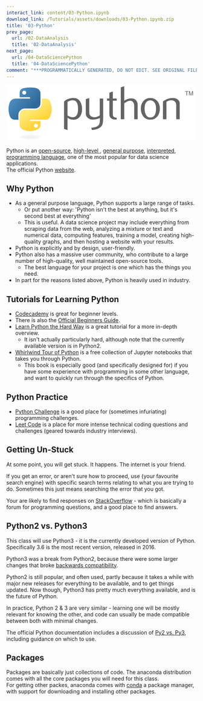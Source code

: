 ```yaml
---
interact_link: content/03-Python.ipynb
download_link: /Tutorials/assets/downloads/03-Python.ipynb.zip
title: '03-Python'
prev_page:
  url: /02-DataAnalysis
  title: '02-DataAnalysis'
next_page:
  url: /04-DataSciencePython
  title: '04-DataSciencePython'
comment: "***PROGRAMMATICALLY GENERATED, DO NOT EDIT. SEE ORIGINAL FILES IN /content***"
---
```


![title](img/python.png)

<div class="alert alert-success"> 
Python is an 
<a href="https://en.wikipedia.org/wiki/Open-source_model" class="alert-link">open-source</a>, 
<a href="https://en.wikipedia.org/wiki/High-level_programming_language" class="alert-link">high-level </a>, 
<a href="https://en.wikipedia.org/wiki/General-purpose_programming_language" class="alert-link">general purpose</a>, 
<a href="https://en.wikipedia.org/wiki/Interpreted_language" class="alert-link">interpreted</a>, 
<a href="https://en.wikipedia.org/wiki/Programming_language" class="alert-link">programming language</a>, 
one of the most popular for data science applications. 
</div>

<div class="alert alert-info">
The official Python
<a href="https://www.python.org" class="alert-link">website</a>.
</div>

## Why Python

- As a general purpose language, Python supports a large range of tasks.
    - Or put another way: 'Python isn't the best at anything, but it's second best at everything'
    - This is useful. A data science project may include everything from scraping data from the web, analyzing a mixture or text and numerical data, computing features, training a model, creating high-quality graphs, and then hosting a website with your results. 
- Python is explicitly and by design, user-friendly.
- Python also has a massive user community, who contribute to a large number of high-quality, well maintained open-source tools.
    - The best language for your project is one which has the things you need.
- In part for the reasons listed above, Python is heavily used in industry.

## Tutorials for Learning Python

- [Codecademy](https://www.codecademy.com/tracks/python) is great for beginner levels.
- There is also the [Official Beginners Guide](https://wiki.python.org/moin/BeginnersGuide).
- [Learn Python the Hard Way](https://learnpythonthehardway.org/book/) is a great tutorial for a more in-depth overview.
    - It isn't actually particularly hard, although note that the currently available version is in Python2. 
- [Whirlwind Tour of Python](https://github.com/jakevdp/WhirlwindTourOfPython) is a free collection of Jupyter notebooks that takes you through Python. 
    - This book is especially good (and specifically designed for) if you have some experience with programming in some other language, and want to quickly run through the specifics of Python.
 

## Python Practice

- [Python Challenge](http://www.pythonchallenge.com/) is a good place for (sometimes infuriating) programming challenges.
- [Leet Code](https://leetcode.com/) is a place for more intense technical coding questions and challenges (geared towards industry interviews).

## Getting Un-Stuck

At some point, you will get stuck. It happens. The internet is your friend. 

If you get an error, or aren't sure how to proceed, use {your favourite search engine} with specific search terms relating to what you are trying to do. Sometimes this just means searching the error that you got.

Your are likely to find responses on [StackOverflow](https://stackoverflow.com) - which is basically a forum for programming questions, and a good place to find answers. 

## Python2 vs. Python3

This class will use Python3 - it is the currently developed version of Python. Specifically 3.6 is the most recent version, released in 2016. 

Python3 was a break from Python2, because there were some larger changes that broke [backwards compatibility](https://en.wikipedia.org/wiki/Backward_compatibility). 

Python2 is still popular, and often used, partly because it takes a while with major new releases for everything to be available, and to get things updated. Now though, Python3 has pretty much everything available, and is the future of Python. 

In practice, Python 2 & 3 are very similar - learning one will be mostly relevant for knowing the other, and code can usually be made compatible between both with minimal changes.

<div class="alert alert-info">
The official Python documentation includes a discussion of <a href="https://wiki.python.org/moin/Python2orPython3" class="alert-link">Py2 vs. Py3</a>, including guidance on which to use.  
</div>

## Packages

<div class="alert alert-success"> 
Packages are basically just collections of code. The anaconda distribution comes with all the core packages you will need for this class. 
</div>

<div class="alert alert-info"> 
For getting other packes, anaconda comes with
<a href="https://conda.io/docs/using/pkgs.html" class="alert-link">conda</a>
a package manager, with support for downloading and installing other packages.
</div>
